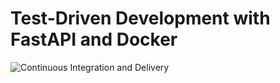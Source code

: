 # Test-Driven Development with FastAPI and Docker

![Continuous Integration and Delivery](https://github.com/weirenxue/fastapi-tdd-docker/workflows/Continuous%20Integration%20and%20Delivery/badge.svg?branch=master)